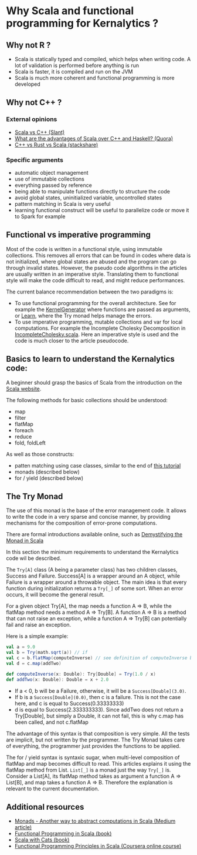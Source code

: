 # Why Scala and functional programming for Kernalytics ?

## Why not R ?

- Scala is statically typed and compiled, which helps when writing code. A lot of validation is performed before anything is run
- Scala is faster, it is compiled and run on the JVM
- Scala is much more coherent and functional programming is more developed

## Why not C++ ?

### External opinions

- [Scala vs C++ (Slant)](https://www.slant.co/versus/116/127/~scala_vs_c)
- [What are the advantages of Scala over C++ and Haskell? (Quora)](https://www.quora.com/What-are-the-advantages-of-Scala-over-C++-and-Haskell)
- [C++ vs Rust vs Scala (stackshare)](https://stackshare.io/stackups/cplusplus-vs-rust-vs-scala)

### Specific arguments

- automatic object management
- use of immutable collections
- everything passed by reference
- being able to manipulate functions directly to structure the code
- avoid global states, uninitialized variable, uncontrolled states
- pattern matching in Scala is very useful
- learning functional construct will be useful to parallelize code or move it to Spark for example

## Functional vs imperative programming

Most of the code is written in a functional style, using immutable collections. This removes all errors that can be found in codes where data is not initialized, where global states are abused and the program can go through invalid states. However, the pseudo code algorithms in the articles are usually written in an imperative style. Translating them to functional style will make the code difficult to read, and might reduce performances.

The current balance recommendation between the two paradigms is:

- To use functional programming for the overall architecture. See for example the [KernelGenerator](/src/main/scala/rkhs/KernelGenerator.scala) where functions are passed as arguments, or [Learn](/src/main/scala/exec/Learn.scala), where the Try monad helps manage the errors.
- To use imperative programming, mutable collections and var for local computations. For example the Incomplete Cholesky Decomposition in [IncompleteCholesky.scala](/src/main/scala/linalg/IncompleteCholesky.scala). Here an imperative style is used and the code is much closer to the article pseudocode.

## Basics to learn to understand the Kernalytics code:

A beginner should grasp the basics of Scala from the introduction on the [Scala website](https://docs.scala-lang.org/).

The following methods for basic collections should be understood:

- map
- filter
- flatMap
- foreach
- reduce
- fold, foldLeft

As well as those constructs:

- patten matching using case classes, similar to the end of [this tutorial](https://www.tutorialspoint.com/scala/scala_pattern_matching.htm)
- monads (described below)
- for / yield (described below)

## The Try Monad

The use of this monad is the base of the error management code. It allows to write the code in a very sparse and concise manner, by providing mechanisms for the composition of error-prone computations.

There are formal introductions available online, such as [Demystifying the Monad in Scala](https://medium.com/@sinisalouc/demystifying-the-monad-in-scala-cc716bb6f534)

In this section the minimum requirements to understand the Kernalytics code wil be described.

The `Try[A]` class (A being a parameter class) has two children classes, Success and Failure. Success[A] is a wrapper around an A object, while Failure is a wrapper around a throwable object. The main idea is that every function during initialization returns a `Try[_]` of some sort. When an error occurs, it will become the general result.

For a given object Try[A], the map needs a function A => B, while the flatMap method needs a method A => Try[B]. A function A => B is a method that can not raise an exception, while a function A => Try[B] can potentially fail and raise an exception.

Here is a simple example:

```scala
val a = 9.0
val b = Try(math.sqrt(a)) // if
val c = b.flatMap(computeInverse) // see definition of computeInverse below
val d = c.map(addTwo)

def computeInverse(x: Double): Try[Double] = Try(1.0 / x)
def addTwo(x: Double): Double = x + 2.0
```

- If a < 0, b will be a Failure, otherwise, it will be a `Success[Double](3.0)`.
- If b is a `Success[Double](0.0)`, then c is a failure. This is not the case here, and c is equal to Success(0.33333333)
- d is equal to Success(2.333333333). Since addTwo does not return a Try[Double], but simply a Double, it can not fail, this is why c.map has been called, and not c.flatMap

The advantage of this syntax is that composition is very simple. All the tests are implicit, but not written by the programmer. The Try Monad takes care of everything, the programmer just provides the functions to be applied.

The for / yield syntax is syntaxic sugar, when multi-level composition of flatMap and map becomes difficult to read. This articles explains it using the flatMap method from List. `List[_]` is a monad just the way `Try[_]` is. Consider a List[A], its flatMap method takes as argument a function A => List[B], and map takes a function A => B. Therefore the explanation is relevant to the current documentation.

## Additional resources

- [Monads - Another way to abstract computations in Scala (Medium article)](http://debasishg.blogspot.com/2008/03/monads-another-way-to-abstract.html)
- [Functional Programming in Scala (book)](https://www.manning.com/books/functional-programming-in-scala)
- [Scala with Cats (book)](https://underscore.io/books/scala-with-cats/)
- [Functional Programming Principles in Scala (Coursera online course)](https://www.coursera.org/learn/progfun1)
